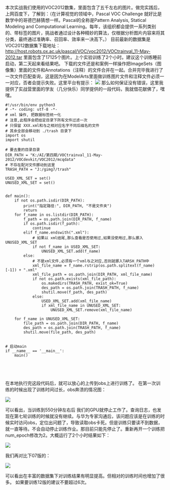 本次实战我们使用的VOC2012数集，里面包含了五千左右的图片。做完实践后，上网百度下，了解到：（在计算视觉的领域中，Pascal VOC Challenge 就好比是数学中的哥德巴赫猜想一样。Pascal的全称是Pattern Analysis, Statical Modeling and Computational Learning。每年，该组织都会提供一系列类别的、带标签的图片，挑战者通过设计各种精妙的算法，仅根据分析图片内容来将其分类，最终通过准确率、召回率、效率来一决高下。）
目前最新的数据集是VOC2012数据集下载地址：http://host.robots.ox.ac.uk/pascal/VOC/voc2012/VOCtrainval_11-May-2012.tar
里面包含了17125个图片。上个实验训练了2个小时。建议这个训练睡前启动，第二天起来看结果吧。
下载的文件还是和案例一样操作把ImageSets（图像集）里面的文件和Annotations（注释）的文件合并在一起。合并完毕我进行了一次文件匹配查询，这是因为在ModelArts里面做训练图片文件和注释文件必须一一对应，否者会提示失败。这里平台有提示：
![](http://p1.pstatp.com/large/pgc-image/ecb2704828664bc7a4ab03078f9ba832)
那么如何保证没有错误，这里我提供了实战营里面的学友（几分快乐）同学提供的一段代码，我就借花献佛了，嘿嘿。

```
#!/usr/bin/env python3
# -*- coding: utf-8 -*-
# xml 操作, 把数据标签统一化
# 注意,此程序会把给定目录下所有文件过滤一次
# 只保留 XXX.xml和与之相对应名字不同后缀名的文件
# 其余全部会移动到 ./trash 目录下
import os
import shutil

# 要去重的目录目录
DIR_PATH = "K:/AI/第四期/VOCtrainval_11-May-2012/VOCdevkit/VOC2012/mcqdata"
# 不存在配对文件挪动到这里
TRASH_PATH = "J:/gimg7/trash"

USED_XML_SET = set()
UNUSED_XML_SET = set()


def main():
    if not os.path.isdir(DIR_PATH):
        print("指定路径:", DIR_PATH, "不是文件夹")
        return
    for f_name in os.listdir(DIR_PATH):
        f_path = os.path.join(DIR_PATH, f_name)
        if os.path.isdir(f_path):
            continue
        elif f_name.endswith(".xml"):
            # 如果以 xml结尾,那么查看是否使用过,如果没使用过,那么挪入 UNUSED_XML_SET
            if not f_name in USED_XML_SET:
                UNUSED_XML_SET.add(f_name)
        else:
            # 不是xml文件,必须有一个xml与之对应,否则就挪入TARSH_PATH中
            xml_file_name = f_name.rstrip(os.path.splitext(f_name)[-1]) + ".xml"
            xml_file_path = os.path.join(DIR_PATH, xml_file_name)
            if not os.path.exists(xml_file_path):
                os.makedirs(TRASH_PATH, exist_ok=True)
                des_path = os.path.join(TRASH_PATH, f_name)
                shutil.move(f_path, des_path)
            else:
                USED_XML_SET.add(xml_file_name)
                if xml_file_name in UNUSED_XML_SET:
                    UNUSED_XML_SET.remove(xml_file_name)

    for f_name in UNUSED_XML_SET:
        file_path = os.path.join(DIR_PATH, f_name)
        des_path = os.path.join(TRASH_PATH, f_name)
        shutil.move(file_path, des_path)


# 启动main
if __name__ == '__main__':
    main()





```
在本地执行完这段代码后，就可以放心的上传到obs上进行训练了。
在第一次训练的时候出现了训练时间过长，obs奔溃的情况图：

![](http://p1.pstatp.com/large/pgc-image/eb220cb295884f5385c89e3fb551b508)

可以看出，当训练到550分钟左右后 我们的GPU就停止工作了。查询日志，也发现在第七轮训练的时候就没有继续。与华为专家沟通后，该问题应该是在训练的时候实时访问obs，定位出问题了，导致读取obs卡死。但是训练只要读不到数据，就一直等待。不会自动停止训练作业。那目前只能先停止了。重新再开一个训练把num_epoch修改为2。大概运行了2个小时结果如下：

![](http://p1.pstatp.com/large/pgc-image/4d28c38cd637429aa56809c347b88d3f)

我们再对比下07版的：

![](http://p3.pstatp.com/large/pgc-image/e18af23bbb344e778388dde81d6e9832)

可以看出在丰富的数据集下对训练结果有明显提高。但相对的训练时间也增加了很多。
如果要训练12版的建议不要超过6次。
